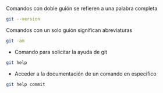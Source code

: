 Comandos con doble guión se refieren a una palabra completa
```bash
git --version
```

Comandos con un solo guión significan abreviaturas
```bash
git -am
```

- Comando para solicitar la ayuda de git
```bash
git help
```

- Acceder a la documentación de un comando en especifico
```bash
git help commit
```

